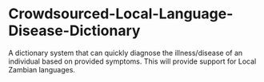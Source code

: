 # Crowdsourced-Local-Language-Disease-Dictionary
A dictionary system that can quickly diagnose the illness/disease of an individual based on provided symptoms. This will provide support for Local Zambian languages.
